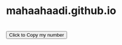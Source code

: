 # mahaahaadi.github.io


<!DOCTYPE html>
<head>
<style>
input {
  display: none;
}

button {
    width:  100%;
    color:  #008CBA;
    border: 2px solid #fff;
    background-color:#fff;
}


button:hover {
  color:  #008CBA; 
  border: 2px solid #008CBA;
  padding: 10px;
}



</style>
</head>
<body>

<h1><input type="text" value="8660720750" id="myInput" disabled style=" background-color:#fff display:block "></h1>
<button onclick="myFunction()">Click to Copy my number</button>

<script>
function myFunction() {
  /* Get the text field */
  var copyText = document.getElementById("myInput");

  /* Select the text field */
  copyText.select();
  copyText.setSelectionRange(0, 99999); /* For mobile devices */

  /* Copy the text inside the text field */
  navigator.clipboard.writeText(copyText.value);
  
  /* Alert the copied text */
  alert("You have successfully copied my number : " + copyText.value);
}
</script>

</body>
</html>
